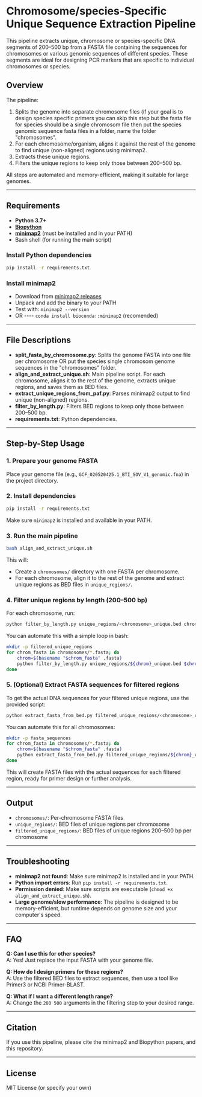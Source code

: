 # Chromosome/species-Specific Unique Sequence Extraction Pipeline

This pipeline extracts unique, chromosome or species-specific DNA segments of 200–500 bp from a FASTA file containing the sequences for chromosomes or various genomic sequences of different species. These segments are ideal for designing PCR markers that are specific to individual chromosomes or species.

## Overview

The pipeline:
1. Splits the genome into separate chromosome files (if your goal is to design species specific primers you can skip this step but the fasta file for species should be a single chromosom file then put the species genomic sequence fasta files in a folder, name the folder "chromosomes". 
2. For each chromosome/organism, aligns it against the rest of the genome to find unique (non-aligned) regions using minimap2.
3. Extracts these unique regions.
4. Filters the unique regions to keep only those between 200–500 bp.

All steps are automated and memory-efficient, making it suitable for large genomes.

---

## Requirements

- **Python 3.7+**
- **[Biopython](https://biopython.org/)**
- **[minimap2](https://github.com/lh3/minimap2)** (must be installed and in your PATH)
- Bash shell (for running the main script)

### Install Python dependencies
```bash
pip install -r requirements.txt
```

### Install minimap2
- Download from [minimap2 releases](https://github.com/lh3/minimap2/releases)
- Unpack and add the binary to your PATH
- Test with: `minimap2 --version`
- OR
---- `conda install bioconda::minimap2` (recomended)
---

## File Descriptions

- **split_fasta_by_chromosome.py**: Splits the genome FASTA into one file per chromosome OR put the species single chromosom genome sequences in the "chromosomes" folder.
- **align_and_extract_unique.sh**: Main pipeline script. For each chromosome, aligns it to the rest of the genome, extracts unique regions, and saves them as BED files.
- **extract_unique_regions_from_paf.py**: Parses minimap2 output to find unique (non-aligned) regions.
- **filter_by_length.py**: Filters BED regions to keep only those between 200–500 bp.
- **requirements.txt**: Python dependencies.

---

## Step-by-Step Usage

### 1. Prepare your genome FASTA
Place your genome file (e.g., `GCF_020520425.1_BTI_SOV_V1_genomic.fna`) in the project directory.

### 2. Install dependencies
```bash
pip install -r requirements.txt
```
Make sure `minimap2` is installed and available in your PATH.

### 3. Run the main pipeline
```bash
bash align_and_extract_unique.sh
```
This will:
- Create a `chromosomes/` directory with one FASTA per chromosome.
- For each chromosome, align it to the rest of the genome and extract unique regions as BED files in `unique_regions/`.

### 4. Filter unique regions by length (200–500 bp)
For each chromosome, run:
```bash
python filter_by_length.py unique_regions/<chromosome>_unique.bed chromosomes/<chromosome>.fasta 200 500 filtered_unique_regions/<chromosome>_unique_200_500.bed
```
You can automate this with a simple loop in bash:
```bash
mkdir -p filtered_unique_regions
for chrom_fasta in chromosomes/*.fasta; do
    chrom=$(basename "$chrom_fasta" .fasta)
    python filter_by_length.py unique_regions/${chrom}_unique.bed $chrom_fasta 200 500 filtered_unique_regions/${chrom}_unique_200_500.bed
done
```

### 5. (Optional) Extract FASTA sequences for filtered regions
To get the actual DNA sequences for your filtered unique regions, use the provided script:
```bash
python extract_fasta_from_bed.py filtered_unique_regions/<chromosome>_unique_200_500.bed chromosomes/<chromosome>.fasta fasta_sequences/<chromosome>_unique_200_500.fasta
```
You can automate this for all chromosomes:
```bash
mkdir -p fasta_sequences
for chrom_fasta in chromosomes/*.fasta; do
    chrom=$(basename "$chrom_fasta" .fasta)
    python extract_fasta_from_bed.py filtered_unique_regions/${chrom}_unique_200_500.bed $chrom_fasta fasta_sequences/${chrom}_unique_200_500.fasta
done
```
This will create FASTA files with the actual sequences for each filtered region, ready for primer design or further analysis.

---

## Output
- `chromosomes/`: Per-chromosome FASTA files
- `unique_regions/`: BED files of unique regions per chromosome
- `filtered_unique_regions/`: BED files of unique regions 200–500 bp per chromosome

---

## Troubleshooting

- **minimap2 not found**: Make sure minimap2 is installed and in your PATH.
- **Python import errors**: Run `pip install -r requirements.txt`.
- **Permission denied**: Make sure scripts are executable (`chmod +x align_and_extract_unique.sh`).
- **Large genome/slow performance**: The pipeline is designed to be memory-efficient, but runtime depends on genome size and your computer's speed.

---

## FAQ

**Q: Can I use this for other species?**  
A: Yes! Just replace the input FASTA with your genome file.

**Q: How do I design primers for these regions?**  
A: Use the filtered BED files to extract sequences, then use a tool like Primer3 or NCBI Primer-BLAST.

**Q: What if I want a different length range?**  
A: Change the `200 500` arguments in the filtering step to your desired range.

---

## Citation
If you use this pipeline, please cite the minimap2 and Biopython papers, and this repository.

---

## License
MIT License (or specify your own) 
